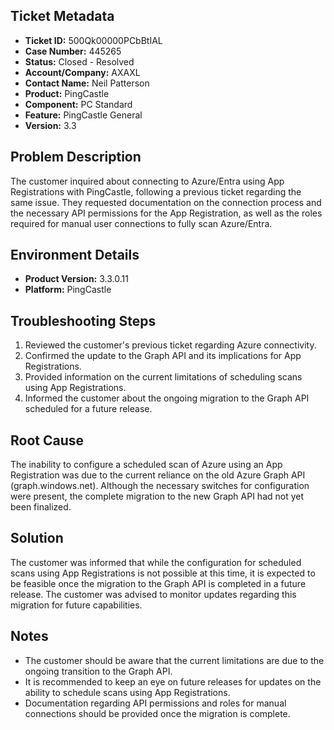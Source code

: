 ## Ticket Metadata
- **Ticket ID:** 500Qk00000PCbBtIAL
- **Case Number:** 445265
- **Status:** Closed - Resolved
- **Account/Company:** AXAXL
- **Contact Name:** Neil Patterson
- **Product:** PingCastle
- **Component:** PC Standard
- **Feature:** PingCastle General
- **Version:** 3.3

## Problem Description
The customer inquired about connecting to Azure/Entra using App Registrations with PingCastle, following a previous ticket regarding the same issue. They requested documentation on the connection process and the necessary API permissions for the App Registration, as well as the roles required for manual user connections to fully scan Azure/Entra.

## Environment Details
- **Product Version:** 3.3.0.11
- **Platform:** PingCastle

## Troubleshooting Steps
1. Reviewed the customer's previous ticket regarding Azure connectivity.
2. Confirmed the update to the Graph API and its implications for App Registrations.
3. Provided information on the current limitations of scheduling scans using App Registrations.
4. Informed the customer about the ongoing migration to the Graph API scheduled for a future release.

## Root Cause
The inability to configure a scheduled scan of Azure using an App Registration was due to the current reliance on the old Azure Graph API (graph.windows.net). Although the necessary switches for configuration were present, the complete migration to the new Graph API had not yet been finalized.

## Solution
The customer was informed that while the configuration for scheduled scans using App Registrations is not possible at this time, it is expected to be feasible once the migration to the Graph API is completed in a future release. The customer was advised to monitor updates regarding this migration for future capabilities.

## Notes
- The customer should be aware that the current limitations are due to the ongoing transition to the Graph API.
- It is recommended to keep an eye on future releases for updates on the ability to schedule scans using App Registrations.
- Documentation regarding API permissions and roles for manual connections should be provided once the migration is complete.
